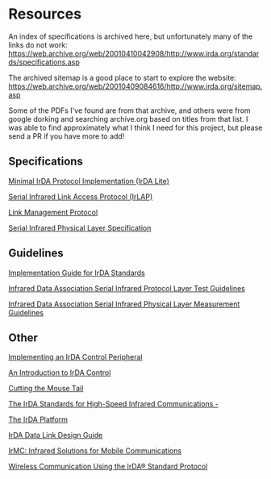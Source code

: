 # Resources
An index of specifications is archived here, but unfortunately many of the links do not work: https://web.archive.org/web/20010410042908/http://www.irda.org/standards/specifications.asp

The archived sitemap is a good place to start to explore the website: https://web.archive.org/web/20010409084616/http://www.irda.org/sitemap.asp

Some of the PDFs I've found are from that archive, and others were from google dorking and searching archive.org based on titles from that list. I was able to find approximately what I think I need for this project, but please send a PR if you have more to add!

## Specifications
[Minimal IrDA Protocol Implementation (IrDA Lite)](documents/litever10.pdf)

[Serial Infrared Link Access Protocol (IrLAP)](documents/IrLAP11.PDF)

[Link Management Protocol](documents/IrLMP11.PDF)

[Serial Infrared Physical Layer Specification](documents/IrPHY_1p4.pdf)


## Guidelines
[Implementation Guide for IrDA Standards](documents/guide.doc)

[Infrared Data Association Serial Infrared Protocol Layer Test Guidelines](documents/protocol.doc)

[Infrared Data Association Serial Infrared Physical Layer Measurement Guidelines](documents/IrPHYTestMeasurement.pdf)

## Other
[Implementing an IrDA Control Peripheral](documents/cntrlper.pdf)

[An Introduction to IrDA Control](documents/intrirda.pdf)

[Cutting the Mouse Tail](documents/moustail.pdf)

[The IrDA Standards for High-Speed Infrared Communications - ](documents/high_speed.pdf)

[The IrDA Platform](documents/irda_platform.pdf)

[IrDA Data Link Design Guide](documents/ir%20design%20guide.pdf)

[IrMC: Infrared Solutions for Mobile Communications](documents/irmc_solutions.pdf)

[Wireless Communication Using the IrDA® Standard Protocol](documents/wireless%20%20communication%20using%20the%20irda%20protocol.pdf)